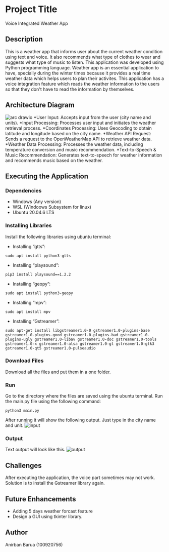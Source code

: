 
# Project Title

Voice Integrated Weather App

## Description

This is a weather app that informs user about the current weather condition using text and voice. It also recommends what type of clothes to wear and suggests what type of music to listen.
This application was developed using Python programming language.
Weather app is an essential application to have, specially during the winter times because it provides a real time weather data which helps users to plan their activites.
This application has a voice integration feature which reads the weather information to the users so that they don't have to read the information by themselves. 

## Architecture Diagram
![arc drawio](https://github.com/UOITEngineering/programmingproject-AnirbanBarua/assets/148647000/49896d56-733a-47d0-b1e2-b26da5a7a806)
*User Input: Accepts input from the user (city name and units).
*Input Processing: Processes user input and initiates the weather retrieval process.
*Coordinates Processing: Uses Geocoding to obtain latitude and longitude based on the city name.
*Weather API Request: Sends a request to the OpenWeatherMap API to retrieve weather data.
*Weather Data Processing: Processes the weather data, including temperature conversion and music recommendation.
*Text-to-Speech & Music Recommendation: Generates text-to-speech for weather information and recommends music based on the weather.

## Executing the Application
### Dependencies

* Windows (Any version)
* WSL (Windoows Subsystem for linux)
* Ubuntu 20.04.6 LTS

### Installing Libraries
Install the following libraries using ubuntu terminal:

* Installing “gtts”:
```
sudo apt install python3-gtts
```
* Installing “playsound”:
```
pip3 install playsound==1.2.2
```
* Installing “geopy”:
```
sudo apt install python3-geopy
```
* Installing “mpv”:
```
sudo apt install mpv
```
* Installing “Gstreamer”:
```
sudo apt-get install libgstreamer1.0-0 gstreamer1.0-plugins-base gstreamer1.0-plugins-good gstreamer1.0-plugins-bad gstreamer1.0-plugins-ugly gstreamer1.0-libav gstreamer1.0-doc gstreamer1.0-tools gstreamer1.0-x gstreamer1.0-alsa gstreamer1.0-gl gstreamer1.0-gtk3 gstreamer1.0-qt5 gstreamer1.0-pulseaudio
```
### Download Files
Download all the files and put them in a one folder.

### Run
Go to the directory where the files are saved using the ubuntu terminal.
Run the main.py file using the following command:
```
python3 main.py
```
After running it will show the following output. Just type in the city name and unit.
![input](https://github.com/UOITEngineering/programmingproject-AnirbanBarua/assets/148647000/2d22eb0b-e204-41f3-a2f0-0b3d511e8c54)
### Output
Text output will look like this.
![output](https://github.com/UOITEngineering/programmingproject-AnirbanBarua/assets/148647000/96ce32d9-bb5d-4002-8006-e28508e8e8e8)
## Challenges
After executing the application, the voice part sometimes may not work. Solution is to install the Gstreamer library again.
## Future Enhancements
* Adding 5 days weather forcast feature
* Design a GUI using tkinter library.
## Author
Anirban Barua (100920756)



